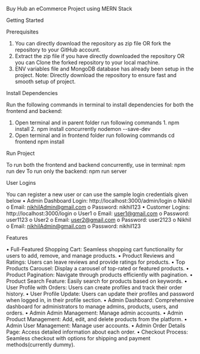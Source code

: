 Buy Hub an eCommerce Project using MERN Stack


Getting Started 

  Prerequisites
  1.	You can directly download the repository as zip file OR fork the repository to your GitHub account. 
  2.	Extract the zip file if you have directly downloaded the repository OR you can Clone the forked repository to your local machine.
  3.	ENV variables file and MongoDB database has already been setup in the project. 
  Note: Directly download the repository to ensure fast and smooth setup of project. 
  
  Install Dependencies
  
  Run the following commands in terminal to install dependencies for both the frontend and backend:
  1.	Open terminal and in parent folder run following commands
    1. npm install
    2. npm install concurrently nodemon --save-dev
  2.	Open terminal and in frontend folder run following commands
      cd frontend
      npm install

Run Project

  To run both the frontend and backend concurrently, use in terminal:
  npm run dev
  To run only the backend:
  npm run server

User Logins

  You can register a new user or can use the sample login credentials given below
  •	Admin Dashboard Login: http://localhost:3000/admin/login
    o	Nikhil
    o	Email: nikhilAdmin@gmail.com
    o	Password: nikhil123
  •	Customer Logins: http://localhost:3000/login
    o	User1
    o	Email: user1@gmail.com
    o	Password: user1123
    o	User2
    o	Email: user2@gmail.com
    o	Password: user2123
    o	Nikhil
    o	Email: nikhilAdmin@gmail.com
    o	Password: nikhil123

Features

•	Full-Featured Shopping Cart: Seamless shopping cart functionality for users to add, remove, and manage products.
•	Product Reviews and Ratings: Users can leave reviews and provide ratings for products.
•	Top Products Carousel: Display a carousel of top-rated or featured products.
•	Product Pagination: Navigate through products efficiently with pagination.
•	Product Search Feature: Easily search for products based on keywords.
•	User Profile with Orders: Users can create profiles and track their order history.
•	User Profile Update: Users can update their profiles and password when logged in, in their profile section.
•	Admin Dashboard: Comprehensive dashboard for administrators to manage admins, products, users, and orders.
•	Admin Admin Management: Manage admin accounts.
•	Admin Product Management: Add, edit, and delete products from the platform.
•	Admin User Management: Manage user accounts.
•	Admin Order Details Page: Access detailed information about each order.
•	Checkout Process: Seamless checkout with options for shipping and payment methods(currently dummy).

